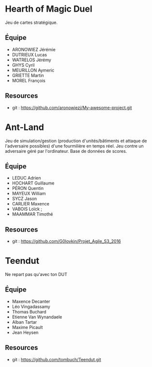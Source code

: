 # Hearth of Magic Duel

Jeu de cartes stratégique. 

## Équipe

* ARONOWIEZ Jérémie
* DUTRIEUX Lucas
* WATRELOS Jérémy
* GHYS Cyril
* MEURILLON Aymeric
* GRIETTE Martin
* MOREL François

## Resources

* git : https://github.com/aronowiezj/My-awesome-project.git


# Ant-Land
Jeu de simulation/gestion (production d'unités/bâtiments et attaque de l'adversaire possibles) d'une fourmilière en temps réel. Jeu contre un adversaire géré par l'ordinateur. Base de données de scores. 

## Équipe

* LEDUC Adrien  
* HOCHART Guillaume  
* PÉRON Quentin 
* MAYEUX William 
* SYCZ Jason 
* CARLIER Maxence 
* VABOIS Loïck ;
* MAAMMAR Timothé

## Resources

* git : https://github.com/G0lovkin/Projet_Agile_S3_2016

# Teendut

Ne repart pas qu'avec ton DUT

## Équipe

* Maxence Decanter
* Léo Vingadassamy
* Thomas Buchard
* Etienne Van Wynandaele
* Alban Tartar
* Maxime Picault
* Jean Heysen

## Resources

* git : https://github.com/tombuch/Teendut.git

